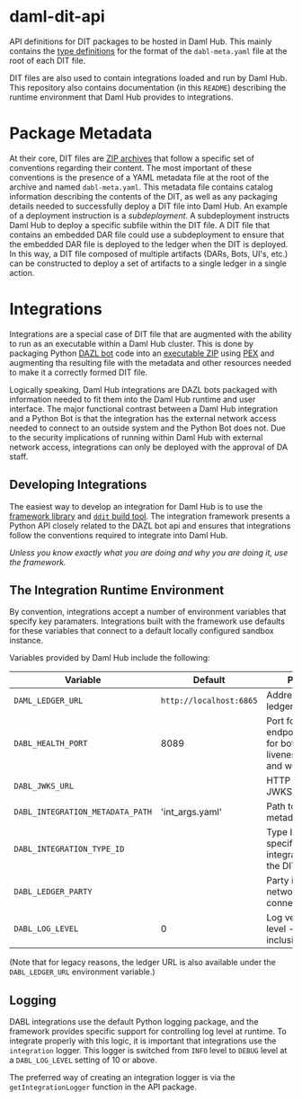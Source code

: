 daml-dit-api
====

API definitions for DIT packages to be hosted in Daml Hub. This mainly
contains the [type definitions](daml_dit_api/package_metadata.py)
for the format of the `dabl-meta.yaml` file at the root of each DIT file.

DIT files are also used to contain integrations loaded and run by Daml
Hub. This repository also contains documentation (in this `README`)
describing the runtime environment that Daml Hub provides to
integrations.

# Package Metadata

At their core, DIT files are [ZIP archives](https://en.wikipedia.org/wiki/Zip_(file_format))
that follow a specific set of conventions regarding their content. The
most important of these conventions is the presence of a YAML metadata
file at the root of the archive and named `dabl-meta.yaml`. This
metadata file contains catalog information describing the contents of
the DIT, as well as any packaging details needed to successfully
deploy a DIT file into Daml Hub. An example of a deployment instruction is
a _subdeployment_. A subdeployment instructs Daml Hub to deploy a specific
subfile within the DIT file. A DIT file that contains an embedded DAR
file could use a subdeployment to ensure that the embedded DAR file is
deployed to the ledger when the DIT is deployed. In this way, a DIT
file composed of multiple artifacts (DARs, Bots, UI's, etc.) can be
constructed to deploy a set of artifacts to a single ledger in a
single action.

# Integrations

Integrations are a special case of DIT file that are augmented with
the ability to run as an executable within a Daml Hub cluster. This is
done by packaging Python [DAZL bot](https://github.com/digital-asset/dazl-client)
code into an [executable ZIP](https://docs.python.org/3/library/zipapp.html)
using [PEX](https://github.com/pantsbuild/pex) and augmenting tha
resulting file with the metadata and other resources needed to make it
a correctly formed DIT file.

Logically speaking, Daml Hub integrations are DAZL bots packaged with
information needed to fit them into the Daml Hub runtime and user
interface. The major functional contrast between a Daml Hub integration
and a Python Bot is that the integration has the external network
access needed to connect to an outside system and the Python Bot does
not. Due to the security implications of running within Daml Hub with
external network access, integrations can only be deployed with the
approval of DA staff.

## Developing Integrations

The easiest way to develop an integration for Daml Hub is to use the
[framework library](https://github.com/digital-asset/daml-dit-if)
and [`ddit` build tool](https://github.com/digital-asset/daml-dit-ddit).
The integration framework presents a Python API closely related to the
DAZL bot api and ensures that integrations follow the conventions
required to integrate into Daml Hub.

_Unless you know exactly what you are doing and why you are doing it,
use the framework._

## The Integration Runtime Environment

By convention, integrations accept a number of environment variables
that specify key paramaters.  Integrations built with the framework
use defaults for these variables that connect to a default locally
configured sandbox instance.

Variables provided by Daml Hub include the following:

| Variable | Default | Purpose |
|----------|---------|---------|
| `DAML_LEDGER_URL` | `http://localhost:6865` | Address of local ledger gRPC API |
| `DABL_HEALTH_PORT` | 8089 | Port for HTTP endpoint. (Used for both liveness/readiness and webhooks) |
| `DABL_JWKS_URL` | | HTTP URL for JWKS Repository |
| `DABL_INTEGRATION_METADATA_PATH` | 'int_args.yaml' | Path to local metadata file |
| `DABL_INTEGRATION_TYPE_ID` | | Type ID for the specific integration within the DIT to run |
| `DABL_LEDGER_PARTY` | | Party identifier for network connection |
| `DABL_LOG_LEVEL` | 0 | Log verbosity level - 0 up to 50, inclusive. |

(Note that for legacy reasons, the ledger URL is also available under
the `DABL_LEDGER_URL` environment variable.)

## Logging

DABL integrations use the default Python logging package, and the
framework provides specific support for controlling log level at
runtime. To integrate properly with this logic, it is important that
integrations use the `integration` logger. This logger is switched from
`INFO` level to `DEBUG` level at a `DABL_LOG_LEVEL` setting of 10 or above.

The preferred way of creating an integration logger is via the
`getIntegrationLogger` function in the API package.
